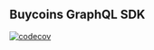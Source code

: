 ## Buycoins GraphQL SDK

[![codecov](https://codecov.io/gh/SomtochiAma/buycoins-graphql-sdk/branch/main/graph/badge.svg?token=R4Q1P67I5R)](https://codecov.io/gh/SomtochiAma/buycoins-graphql-sdk)